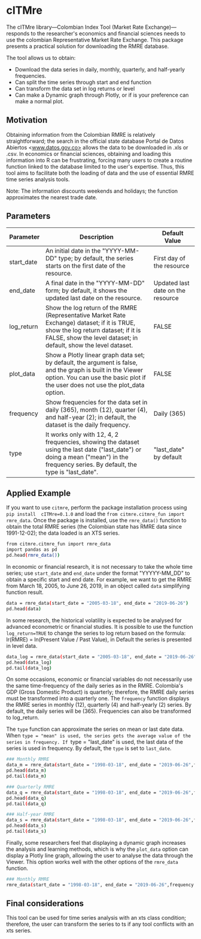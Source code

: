 # cITMre

The cITMre library—Colombian Index Tool (Market Rate Exchange)—responds to the researcher's 
economics and financial sciences needs to use the colombian Representative Market Rate Exchange. 
This package presents a practical solution for downloading the RMRE database. 

The tool allows us to obtain:

* Download the data series in daily, monthly, quarterly, and half-yearly frequencies.
* Can split the time series through start and end function
* Can transform the data set in log returns or level
* Can make a Dynamic graph through Plotly, or if is your preference can make a normal plot.

## Motivation

Obtaining information from the Colombian RMRE is relatively straightforward; the search in the 
official state database Portal de Datos Abiertos <www.datos.gov.co> allows the data to be 
downloaded in .xls or .csv. In economics or financial sciences, obtaining and loading this 
information into R can be frustrating, forcing many users to create a routine function linked 
to the database limited to the user's expertise. Thus, this tool aims to facilitate both the 
loading of data and the use of essential RMRE time series analysis tools.

Note: The information discounts weekends and holidays; the function approximates the nearest 
trade date.

## Parameters

| Parameter     | Description                                                                                           | Default Value       |
|---------------|-------------------------------------------------------------------------------------------------------|---------------------|
| start_date    | An initial date in the "YYYY-MM-DD" type; by default, the series starts on the first date of the resource. | First day of the resource |
| end_date      | A final date in the "YYYY-MM-DD" form; by default, it shows the updated last date on the resource.    | Updated last date on the resource |
| log_return    | Show the log return of the RMRE (Representative Market Rate Exchange) dataset; if it is TRUE, show the log return dataset; if it is FALSE, show the level dataset; in default, show the level dataset. | FALSE |
| plot_data     | Show a Plotly linear graph data set; by default, the argument is false, and the graph is built in the Viewer option. You can use the basic plot if the user does not use the plot_data option. | FALSE |
| frequency     | Show frequencies for the data set in daily (365), month (12), quarter (4), and half-year (2); in default, the dataset is the daily frequency. | Daily (365) |
| type          | It works only with 12, 4, 2 frequencies, showing the dataset using the last date ("last_date") or doing a mean ("mean") in the frequency series. By default, the type is "last_date". | "last_date" by default |

## Applied Example

If you want to use `citmre`, perform the package installation process using `pip install 
cITMre=0.1.0` and load the `from citmre.citmre_fun import rmre_data`.
Once the package is installed, use the `rmre_data()` function to obtain the total RMRE series 
(the Colombian state has RMRE data since 1991-12-02); the data loaded is an XTS series.

``` bash
from citmre.citmre_fun import rmre_data
import pandas as pd
pd.head(rmre_data())
```

In economic or financial research, it is not necessary to take the whole time series; use 
`start_date` and `end_date` under the format "YYYYY-MM_DD" to obtain a specific start and 
end date. For example, we want to get the RMRE from March 18, 2005, to June 26, 2019, in an 
object called `data` simplifying function result.

``` bash
data = rmre_data(start_date = "2005-03-18", end_date = "2019-06-26")
pd.head(data)
```

In some research, the historical volatility is expected to be analysed for advanced econometric
or financial studies. It is possible to use the function `log_return=TRUE` to change the series
to log return based on the formula: lr(RMRE) = ln(Present Value / Past Value), in Default the 
series is presented in level data.

``` bash
data_log = rmre_data(start_date = "2005-03-18", end_date = "2019-06-26", log_return = true)
pd.head(data_log)
pd.tail(data_log)
```

On some occasions, economic or financial variables do not necessarily use the same time-frequency
of the daily series as in the RMRE. Colombia's GDP (Gross Domestic Product) is quarterly; therefore,
the RMRE daily series must be transformed into a quarterly one. The `frequency` function displays
the RMRE series in monthly (12), quarterly (4) and half-yearly (2) series. By default, the daily
series will be (365). Frequencies can also be transformed to log_return.

The `type` function can approximate the series on mean or last date data. When `type = "mean" is used,
the series gets the average value of the series in frequency. If `type = "last_date" is used, the 
last data of the series is used in frequency. By default, the `type` is set to `last_date`.

``` bash
### Monthly RMRE
data_m = rmre_data(start_date = "1998-03-18", end_date = "2019-06-26",frequency = 12)
pd.head(data_m)
pd.tail(data_m)

### Quarterly RMRE
data_q = rmre_data(start_date = "1998-03-18", end_date = "2019-06-26",frequency = 4)
pd.head(data_q)
pd.tail(data_q)

### Half-year RMRE
data_s = rmre_data(start_date = "1998-03-18", end_date = "2019-06-26",frequency = 2, type = "mean")
pd.head(data_s)
pd.tail(data_s)
```

Finally, some researchers feel that displaying a dynamic graph increases the analysis and learning
methods, which is why the `plot_data` option can display a Plotly line graph, allowing the user to
analyse the data through the Viewer. This option works well
with the other options of the `rmre_data` function.

``` bash
### Monthly RMRE
rmre_data(start_date = "1998-03-18", end_date = "2019-06-26",frequency = 12, plot_data = true)
```

## Final considerations

This tool can be used for time series analysis with an xts class condition; therefore, the user can
transform the series to ts if any tool conflicts with an xts series.